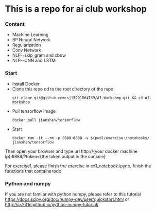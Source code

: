 # This is a repo for ai club workshop

### Content
* Machine Learning
* BP Neural Network
* Regularization
* Conv Network
* NLP--skip_gram and cbow
* NLP--CNN and LSTM

### Start
* Install Docker
* Clone this repo cd to the root directory of the repo
    ```
    git clone git@github.com:sj15291864789/AI-Workshop.git && cd AI-Workshop
    ```
* Pull tensorflow image
    ```
    docker pull jianshen/tensorflow
    ```
* Start
    ``` 
    docker run -it --rm -p 8888:8888 -v $(pwd)/exercise:/notebooks/ jianshen/tensorflow
    ```
 
Then open your browser and type url http://{your docker machine ip}:8888/?token={the token output in the console}
 
For exercise1, please finish the exercise in ex1_notebook.ipynb, finish the functions that contains todo

### Python and numpy
If you are not familar with python numpy, please refer to this tutorial https://docs.scipy.org/doc/numpy-dev/user/quickstart.html or http://cs231n.github.io/python-numpy-tutorial/


